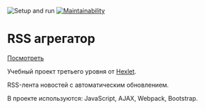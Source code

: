 ![Setup and run](https://github.com/mellyssy/frontend-project-lvl3/workflows/Setup%20and%20run/badge.svg) [![Maintainability](https://api.codeclimate.com/v1/badges/bdea7569e925f603b0bc/maintainability)](https://codeclimate.com/github/mellyssy/frontend-project-lvl3/maintainability) 

# RSS агрегатор 

[Посмотреть](https://rss-reader.mellyssy.vercel.app/)

Учебный проект третьего уровня от [Hexlet](https://ru.hexlet.io/professions/frontend/projects/11).

RSS-лента новостей с автоматическим обновлением.

В проекте используются: JavaScript, AJAX, Webpack, Bootstrap.

